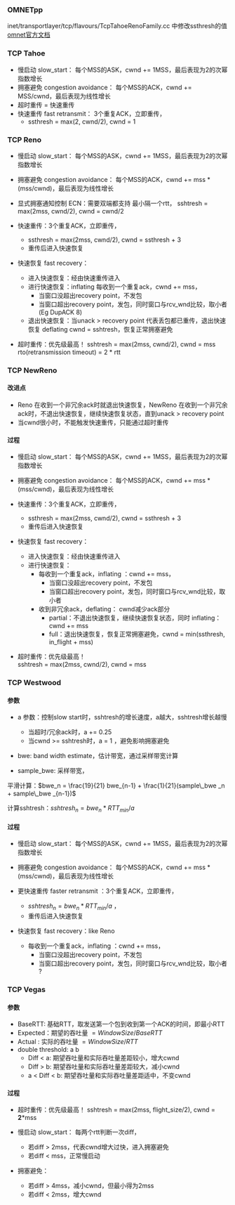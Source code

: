 ### OMNETpp 
inet/transportlayer/tcp/flavours/TcpTahoeRenoFamily.cc 中修改ssthresh的值
[omnet官方文档](https://doc.omnetpp.org/inet/api-current/neddoc/index.html)

### TCP Tahoe

- 慢启动 slow_start： 每个MSS的ASK，cwnd += 1MSS，最后表现为2的次幂指数增长
- 拥塞避免 congestion avoidance： 每个MSS的ACK，cwnd += MSS/cwnd，最后表现为线性增长
- 超时重传 = 快速重传
- 快速重传 fast retransmit： 3个重复ACK，立即重传，
  - ssthresh = max(2, cwnd/2), cwnd = 1

### TCP Reno

- 慢启动 slow_start： 每个MSS的ASK，cwnd += 1MSS，最后表现为2的次幂指数增长

- 拥塞避免 congestion avoidance： 每个MSS的ACK，cwnd += mss * (mss/cwnd)，最后表现为线性增长

- 显式拥塞通知控制 ECN：需要双端都支持
  最小隔一个rtt，
  sshtresh = max(2mss, cwnd/2), cwnd = cwnd/2

- 快速重传：3个重复ACK，立即重传，
  - ssthresh = max(2mss, cwnd/2), cwnd = ssthresh + 3
  - 重传后进入快速恢复


- 快速恢复 fast recovery： 
  - 进入快速恢复：经由快速重传进入
  - 进行快速恢复：inflating 每收到一个重复ack，cwnd += mss，
    - 当窗口没超出recovery point，不发包
    - 当窗口超出recovery point，发包，同时窗口与rcv_wnd比较，取小者 (Eg DupACK 8)
  - 退出快速恢复：当unack > recovery point 代表丢包都已重传，退出快速恢复 deflating
    cwnd = sshtresh，恢复正常拥塞避免


- 超时重传：优先级最高！
  sshtresh = max(2mss, cwnd/2), cwnd = mss
  rto(retransmission timeout) = 2 * rtt

### TCP NewReno
#### 改进点
- Reno 在收到一个非冗余ack时就退出快速恢复，NewReno 在收到一个非冗余ack时，不退出快速恢复，继续快速恢复状态，直到unack > recovery point
- 当cwnd很小时，不能触发快速重传，只能通过超时重传

#### 过程

- 慢启动 slow_start： 每个MSS的ASK，cwnd += 1MSS，最后表现为2的次幂指数增长

- 拥塞避免 congestion avoidance： 每个MSS的ACK，cwnd += mss * (mss/cwnd)，最后表现为线性增长

- 快速重传：3个重复ACK，立即重传，
  - ssthresh = max(2mss, cwnd/2), cwnd = ssthresh + 3
  - 重传后进入快速恢复

- 快速恢复 fast recovery：
  - 进入快速恢复：经由快速重传进入
  - 进行快速恢复：
    - 每收到一个重复ack，inflating ：cwnd += mss，
      - 当窗口没超出recovery point，不发包
      - 当窗口超出recovery point，发包，同时窗口与rcv_wnd比较，取小者
    - 收到非冗余ack，deflating： cwnd减少ack部分
      - partial：不退出快速恢复，继续快速恢复状态，同时 inflating： cwnd += mss
      - full：退出快速恢复，恢复正常拥塞避免，cwnd = min(ssthresh, in_flight + mss)

- 超时重传：优先级最高！    
  sshtresh = max(2mss, cwnd/2), cwnd = mss


### TCP Westwood

#### 参数
- a 参数：控制slow start时，sshtresh的增长速度，a越大，sshtresh增长越慢
  - 当超时/冗余ack时，a += 0.25
  - 当cwnd >= sshtresh时，a = 1 ，避免影响拥塞避免

- bwe: band width estimate，估计带宽，通过采样带宽计算
- sample_bwe: 采样带宽，

平滑计算：$bwe_n = \frac{19}{21} bwe_{n-1} + \frac{1}{21}(sample\_bwe _n + sample\_bwe _{n-1})$

计算sshtresh：$sshtresh_n = bwe_n * RTT_{min} / a$


#### 过程
- 慢启动 slow_start： 每个MSS的ASK，cwnd += 1MSS，最后表现为2的次幂指数增长


- 拥塞避免 congestion avoidance： 每个MSS的ACK，cwnd += mss * (mss/cwnd)，最后表现为线性增长

- 更快速重传 faster retransmit ：3个重复ACK，立即重传，
  - $sshtresh_n = bwe_n * RTT_{min} / a$ ，
  - 重传后进入快速恢复

- 快速恢复 fast recovery：like Reno
  - 每收到一个重复ack，inflating ：cwnd += mss，
    - 当窗口没超出recovery point，不发包
    - 当窗口超出recovery point，发包，同时窗口与rcv_wnd比较，取小者 ?

### TCP Vegas

#### 参数
- BaseRTT: 基础RTT，取发送第一个包到收到第一个ACK的时间，即最小RTT
- Expected：期望的吞吐量 $= WindowSize / BaseRTT$
- Actual : 实际的吞吐量 $= WindowSize / RTT$
- double threshold: a b
  - Diff < a: 期望吞吐量和实际吞吐量差距较小，增大cwnd
  - Diff > b: 期望吞吐量和实际吞吐量差距较大，减小cwnd
  - a < Diff < b: 期望吞吐量和实际吞吐量差距适中，不变cwnd

#### 过程

- 超时重传：优先级最高！
  sshtresh = max(2mss, flight_size/2), cwnd = **2***mss

- 慢启动 slow_start： 每两个rtt判断一次diff，
  - 若diff > 2mss，代表cwnd增大过快，进入拥塞避免
  - 若diff < mss，正常慢启动

- 拥塞避免：
  - 若diff > 4mss，减小cwnd，但最小得为2mss
  - 若diff < 2mss，增大cwnd